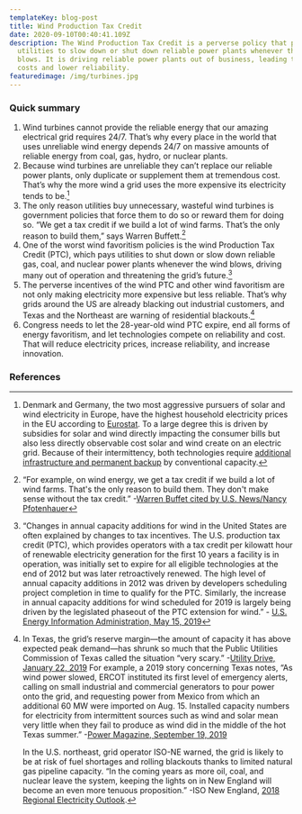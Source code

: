 ```yaml
---
templateKey: blog-post
title: Wind Production Tax Credit
date: 2020-09-10T00:40:41.109Z
description: The Wind Production Tax Credit is a perverse policy that pays
  utilities to slow down or shut down reliable power plants whenever the wind
  blows. It is driving reliable power plants out of business, leading to higher
  costs and lower reliability.
featuredimage: /img/turbines.jpg
---
```

### Quick summary

1. Wind turbines cannot provide the reliable energy that our amazing electrical grid requires 24/7. That’s why every place in the world that uses unreliable wind energy depends 24/7 on massive amounts of reliable energy from coal, gas, hydro, or nuclear plants.
2. Because wind turbines are unreliable they can’t replace our reliable power plants, only duplicate or supplement them at tremendous cost. That’s why the more wind a grid uses the more expensive its electricity tends to be.[^1]
3. The only reason utilities buy unnecessary, wasteful wind turbines is government policies that force them to do so or reward them for doing so. “We get a tax credit if we build a lot of wind farms. That’s the only reason to build them,” says Warren Buffett.[^2]
4. One of the worst wind favoritism policies is the wind Production Tax Credit (PTC), which pays utilities to shut down or slow down reliable gas, coal, and nuclear power plants whenever the wind blows, driving many out of operation and threatening the grid’s future.[^3]
5. The perverse incentives of the wind PTC and other wind favoritism are not only making electricity more expensive but less reliable. That’s why grids around the US are already blacking out industrial customers, and Texas and the Northeast are warning of residential blackouts.[^4]
6. Congress needs to let the 28-year-old wind PTC expire, end all forms of energy favoritism, and let technologies compete on reliability and cost. That will reduce electricity prices, increase reliability, and increase innovation.

### References

[^1]: Denmark and Germany, the two most aggressive pursuers of solar and wind electricity in Europe, have the highest household electricity prices in the EU according to [Eurostat](https://ec.europa.eu/eurostat/databrowser/view/ten00117/default/table?lang=en). To a large degree this is driven by subsidies for solar and wind directly impacting the consumer bills but also less directly observable cost solar and wind create on an electric grid. Because of their intermittency, both technologies require [additional infrastructure and permanent backup](https://www.forbes.com/sites/michaelshellenberger/2018/04/25/yes-solar-and-wind-really-do-increase-electricity-prices-and-for-inherently-physical-reasons/) by conventional capacity.

[^2]: “For example, on wind energy, we get a tax credit if we build a lot of wind farms. That's the only reason to build them. They don't make sense without the tax credit.” -[Warren Buffet cited by U.S. News/Nancy Pfotenhauer](https://www.usnews.com/opinion/blogs/nancy-pfotenhauer/2014/05/12/even-warren-buffet-admits-wind-energy-is-a-bad-investment)

[^3]: “Changes in annual capacity additions for wind in the United States are often explained by changes to tax incentives. The U.S. production tax credit (PTC), which provides operators with a tax credit per kilowatt hour of renewable electricity generation for the first 10 years a facility is in operation, was initially set to expire for all eligible technologies at the end of 2012 but was later retroactively renewed. The high level of annual capacity additions in 2012 was driven by developers scheduling project completion in time to qualify for the PTC. Similarly, the increase in annual capacity additions for wind scheduled for 2019 is largely being driven by the legislated phaseout of the PTC extension for wind.” - [U.S. Energy Information Administration, May 15, 2019](https://www.eia.gov/todayinenergy/detail.php?id=39472)

[^4]: In Texas, the grid’s reserve margin—the amount of capacity it has above expected peak demand—has shrunk so much that the Public Utilities Commission of Texas called the situation “very scary.” -[Utility Drive, January 22, 2019](https://www.utilitydive.com/news/texas-regulators-direct-higher-plant-payments-amid-capacity-crunch-concerns-1/546540/) For example, a 2019 story concerning Texas notes, “As wind power slowed, ERCOT instituted its first level of emergency alerts, calling on small industrial and commercial generators to pour power onto the grid, and requesting power from Mexico from which an additional 60 MW were imported on Aug. 15. Installed capacity numbers for electricity from intermittent sources such as wind and solar mean very little when they fail to produce as wind did in the middle of the hot Texas summer.” -[Power Magazine, September 19, 2019](https://www.powermag.com/texas-impending-reliability-issues-with-wind-power/)

    In the U.S. northeast, grid operator ISO-NE warned, the grid is likely to be at risk of fuel shortages and rolling blackouts thanks to limited natural gas pipeline capacity. “In the coming years as more oil, coal, and nuclear leave the system, keeping the lights on in New England will become an even more tenuous proposition.” -ISO New England, [2018 Regional Electricity Outlook](https://www.iso-ne.com/static-assets/documents/2018/02/2018_reo.pdf).